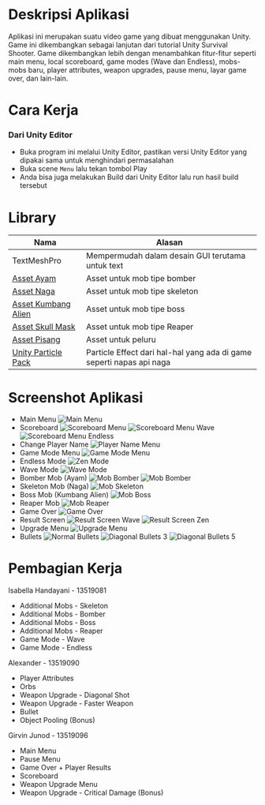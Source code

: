 # Deskripsi Aplikasi
Aplikasi ini merupakan suatu video game yang dibuat menggunakan Unity. Game ini dikembangkan sebagai lanjutan dari tutorial Unity Survival Shooter. Game dikembangkan lebih dengan menambahkan fitur-fitur seperti main menu, local scoreboard, game modes (Wave dan Endless), mobs-mobs baru, player attributes, weapon upgrades, pause menu, layar game over, dan lain-lain. 
# Cara Kerja
### Dari Unity Editor
- Buka program ini melalui Unity Editor, pastikan versi Unity Editor yang dipakai sama untuk menghindari permasalahan
- Buka scene `Menu` lalu tekan tombol Play
- Anda bisa juga melakukan Build dari Unity Editor lalu run hasil build tersebut
# Library 
| Nama     | Alasan |
| ----------- | ----------- |
| TextMeshPro | Mempermudah dalam desain GUI terutama untuk text|
| [Asset Ayam](https://assetstore.unity.com/packages/3d/characters/animals/meshtint-free-chicken-mega-toon-series-151842) | Asset untuk mob tipe bomber |
|[Asset Naga](https://assetstore.unity.com/packages/3d/characters/creatures/dragon-the-soul-eater-and-dragon-boar-77121)| Asset untuk mob tipe skeleton|
|[Asset Kumbang Alien](https://assetstore.unity.com/packages/3d/characters/creatures/meshtint-free-polygonal-metalon-151383)| Asset untuk mob tipe boss|
|[Asset Skull Mask](https://kaylousberg.itch.io/kaykit-animations)| Asset untuk mob tipe Reaper|
|[Asset Pisang](https://assetstore.unity.com/packages/3d/food-pack-3d-microgames-add-ons-163295)| Asset untuk peluru|
|[Unity Particle Pack](https://assetstore.unity.com/packages/essentials/tutorial-projects/unity-particle-pack-127325)|Particle Effect dari hal-hal yang ada di game seperti napas api naga|


# Screenshot Aplikasi
- Main Menu
![Main Menu](./screenshot/mainMenu.png)
- Scoreboard
![Scoreboard Menu](./screenshot/scoreboardMenu.png)
![Scoreboard Menu Wave](./screenshot/scoreboardMenuWave.png)
![Scoreboard Menu Endless](./screenshot/scoreboardMenuEndless.png)
- Change Player Name
![Player Name Menu](./screenshot/playerNameMenu.png)
- Game Mode Menu
![Game Mode Menu](./screenshot/gameModeMenu.png)
- Endless Mode
![Zen Mode](./screenshot/zenMode.png)
- Wave Mode
![Wave Mode](./screenshot/waveMode.png)
- Bomber Mob (Ayam)
![Mob Bomber](./screenshot/bomberMob1.png)
![Mob Bomber](./screenshot/bomberMob2.png)
- Skeleton Mob (Naga)
![Mob Skeleton](./screenshot/skeletonMob.png)
- Boss Mob (Kumbang Alien)
![Mob Boss](./screenshot/bossMob.png)
- Reaper Mob
![Mob Reaper](./screenshot/reaperMob.png)
- Game Over
![Game Over](./screenshot/gameOver.png)
- Result Screen
![Result Screen Wave](./screenshot/resultScreenWave.png)
![Result Screen Zen](./screenshot/resultScreenZen.png)
- Upgrade Menu
![Upgrade Menu](./screenshot/upgradeScreen.png)
- Bullets
![Normal Bullets](./screenshot/bullet.png)
![Diagonal Bullets 3](./screenshot/diagonalShot1.png)
![Diagonal Bullets 5](./screenshot/diagonalShot2.png)
# Pembagian Kerja
Isabella Handayani - 13519081
- Additional Mobs - Skeleton
- Additional Mobs - Bomber
- Additional Mobs - Boss
- Additional Mobs - Reaper
- Game Mode - Wave
- Game Mode - Endless

Alexander - 13519090
- Player Attributes
- Orbs
- Weapon Upgrade - Diagonal Shot
- Weapon Upgrade - Faster Weapon
- Bullet
- Object Pooling (Bonus)

Girvin Junod - 13519096
- Main Menu
- Pause Menu
- Game Over + Player Results
- Scoreboard
- Weapon Upgrade Menu
- Weapon Upgrade - Critical Damage (Bonus)
